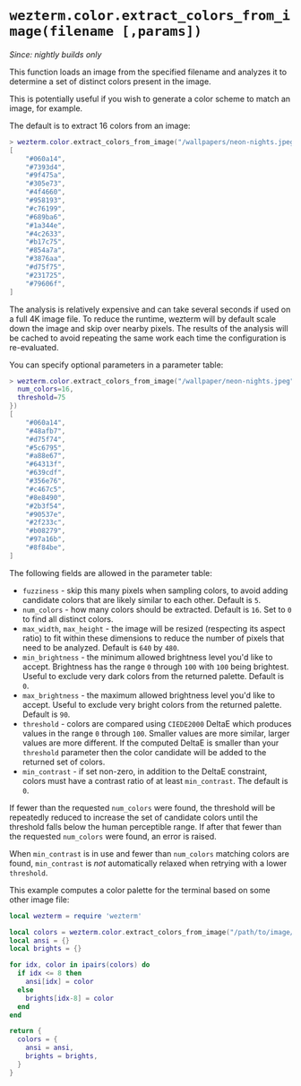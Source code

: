# `wezterm.color.extract_colors_from_image(filename [,params])`

*Since: nightly builds only*

This function loads an image from the specified filename and analyzes it to
determine a set of distinct colors present in the image.

This is potentially useful if you wish to generate a color scheme to match
an image, for example.

The default is to extract 16 colors from an image:

```lua
> wezterm.color.extract_colors_from_image("/wallpapers/neon-nights.jpeg")
[
    "#060a14",
    "#7393d4",
    "#9f475a",
    "#305e73",
    "#4f4660",
    "#958193",
    "#c76199",
    "#689ba6",
    "#1a344e",
    "#4c2633",
    "#b17c75",
    "#854a7a",
    "#3876aa",
    "#d75f75",
    "#231725",
    "#79606f",
]
```

The analysis is relatively expensive and can take several seconds if
used on a full 4K image file.  To reduce the runtime, wezterm will by
default scale down the image and skip over nearby pixels.  The results
of the analysis will be cached to avoid repeating the same work each
time the configuration is re-evaluated.

You can specify optional parameters in a parameter table:

```lua
> wezterm.color.extract_colors_from_image("/wallpaper/neon-nights.jpeg", {
  num_colors=16,
  threshold=75
})
[
    "#060a14",
    "#48afb7",
    "#d75f74",
    "#5c6795",
    "#a88e67",
    "#64313f",
    "#639cdf",
    "#356e76",
    "#c467c5",
    "#8e8490",
    "#2b3f54",
    "#90537e",
    "#2f233c",
    "#b08279",
    "#97a16b",
    "#8f84be",
]
```

The following fields are allowed in the parameter table:

* `fuzziness` - skip this many pixels when sampling colors, to avoid adding
  candidate colors that are likely similar to each other. Default is `5`.
* `num_colors` - how many colors should be extracted. Default is `16`.
  Set to `0` to find all distinct colors.
* `max_width`, `max_height` - the image will be resized (respecting its aspect
  ratio) to fit within these dimensions to reduce the number of pixels that
  need to be analyzed.  Default is `640` by `480`.
* `min_brightness` - the minimum allowed brightness level you'd like to accept.
  Brightness has the range `0` through `100` with `100` being brightest.
  Useful to exclude very dark colors from the returned palette.  Default is
  `0`.
* `max_brightness` - the maximum allowed brightness level you'd like to accept.
  Useful to exclude very bright colors from the returned palette.  Default is
  `90`.
* `threshold` - colors are compared using `CIEDE2000` DeltaE which produces
  values in the range `0` through `100`.  Smaller values are more similar,
  larger values are more different.  If the computed DeltaE is smaller than
  your `threshold` parameter then the color candidate will be added to the
  returned set of colors.
* `min_contrast` - if set non-zero, in addition to the DeltaE constraint,
  colors must have a contrast ratio of at least `min_contrast`. The default
  is `0`.

If fewer than the requested `num_colors` were found, the threshold will be
repeatedly reduced to increase the set of candidate colors until the threshold
falls below the human perceptible range. If after that fewer than the requested
`num_colors` were found, an error is raised.

When `min_contrast` is in use and fewer than `num_colors` matching colors are
found, `min_contrast` is *not* automatically relaxed when retrying with a lower
`threshold`.


This example computes a color palette for the terminal based on some other image file:

```lua
local wezterm = require 'wezterm'

local colors = wezterm.color.extract_colors_from_image("/path/to/image/jpeg")
local ansi = {}
local brights = {}

for idx, color in ipairs(colors) do
  if idx <= 8 then
    ansi[idx] = color
  else
    brights[idx-8] = color
  end
end

return {
  colors = {
    ansi = ansi,
    brights = brights,
  }
}
```
